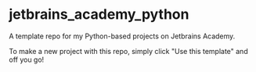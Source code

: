 # jetbrains_academy_python

A template repo for my Python-based projects on Jetbrains Academy.

To make a new project with this repo, simply click "Use this template" and off you go!
